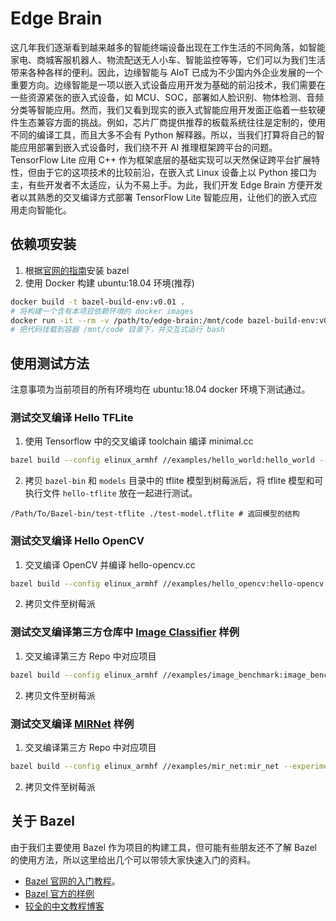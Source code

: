 # Edge Brain

这几年我们逐渐看到越来越多的智能终端设备出现在工作生活的不同角落，如智能家电、商城客服机器人、物流配送无人小车、智能监控等等，它们可以为我们生活带来各种各样的便利。因此，边缘智能与 AIoT 已成为不少国内外企业发展的一个重要方向。边缘智能是一项以嵌入式设备应用开发为基础的前沿技术，我们需要在一些资源紧张的嵌入式设备，如 MCU、SOC，部署如人脸识别、物体检测、音频分类等智能应用。然而，我们又看到现实的嵌入式智能应用开发面正临着一些软硬件生态兼容方面的挑战。例如，芯片厂商提供推荐的板载系统往往是定制的，使用不同的编译工具，而且大多不会有 Python 解释器。所以，当我们打算将自己的智能应用部署到嵌入式设备时，我们绕不开 AI 推理框架跨平台的问题。TensorFlow Lite 应用 C++ 作为框架底层的基础实现可以天然保证跨平台扩展特性，但由于它的这项技术的比较前沿，在嵌入式 Linux 设备上以 Python 接口为主，有些开发者不太适应，认为不易上手。为此，我们开发 Edge Brain 方便开发者以其熟悉的交叉编译方式部署 TensorFlow Lite  智能应用，让他们的嵌入式应用走向智能化。

## 依赖项安装
1. 根据[官网的指南](https://docs.bazel.build/versions/master/install-ubuntu.html)安装 bazel
2. 使用 Docker 构建 ubuntu:18.04 环境(推荐)
  ```bash
  docker build -t bazel-build-env:v0.01 .
  # 将构建一个含有本项目依赖环境的 docker images
  docker run -it --rm -v /path/to/edge-brain:/mnt/code bazel-build-env:v0.01 bash
  # 把代码挂载到容器 /mnt/code 目录下，并交互式运行 bash
  ```

## 使用测试方法
注意事项为当前项目的所有环境均在 ubuntu:18.04 docker 环境下测试通过。

### 测试交叉编译 Hello TFLite
1. 使用 Tensorflow 中的交叉编译 toolchain 编译 minimal.cc
  ```bash
  bazel build --config elinux_armhf //examples/hello_world:hello_world --experimental_repo_remote_exec
  ```
2. 拷贝 `bazel-bin` 和 `models` 目录中的 tflite 模型到树莓派后，将 tflite
   模型和可执行文件 `hello-tflite` 放在一起进行测试。
  ```
  /Path/To/Bazel-bin/test-tflite ./test-model.tflite # 返回模型的结构
  ```

### 测试交叉编译 Hello OpenCV
1. 交叉编译 OpenCV 并编译 hello-opencv.cc
  ```bash
  bazel build --config elinux_armhf //examples/hello_opencv:hello-opencv --experimental_repo_remote_exec
  ```

2. 拷贝文件至树莓派

### 测试交叉编译第三方仓库中 [Image Classifier](https://github.com/SunAriesCN/image-classifier) 样例
1. 交叉编译第三方 Repo 中对应项目
  ```bash
  bazel build --config elinux_armhf //examples/image_benchmark:image_benchmark --experimental_repo_remote_exec
  ```

2. 拷贝文件至树莓派

### 测试交叉编译 [MIRNet](https://github.com/SunAriesCN/image-classifier) 样例
1. 交叉编译第三方 Repo 中对应项目
  ```bash
  bazel build --config elinux_armhf //examples/mir_net:mir_net --experimental_repo_remote_exec # --verbose_failures
  ```

2. 拷贝文件至树莓派

## 关于 Bazel
由于我们主要使用 Bazel 作为项目的构建工具，但可能有些朋友还不了解 Bazel 的使用方法，所以这里给出几个可以带领大家快速入门的资料。

- [Bazel 官网的入门教程](https://docs.bazel.build/versions/master/guide.html)。
- [Bazel 官方的样例](https://github.com/bazelbuild/examples)
- [较全的中文教程博客](https://blog.csdn.net/elaine_bao/article/details/78668657)
